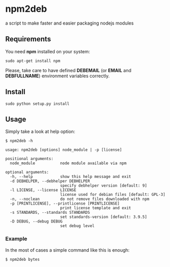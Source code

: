 npm2deb
=======

a script to make faster and easier packaging nodejs modules

## Requirements
You need **npm** installed on your system:
```
sudo apt-get install npm
```
Please, take care to have defined **DEBEMAIL** (or **EMAIL** and **DEBFULLNAME**) environment variables correctly.

## Install
```
sudo python setup.py install
```

## Usage
Simply take a look at help option:
```
$ npm2deb -h

usage: npm2deb [options] node_module | -p [license]

positional arguments:
  node_module           node module available via npm

optional arguments:
  -h, --help            show this help message and exit
  -d DEBHELPER, --debhelper DEBHELPER
                        specify debhelper version [default: 9]
  -l LICENSE, --license LICENSE
                        license used for debian files [default: GPL-3]
  -n, --noclean         do not remove files downloaded with npm
  -p [PRINTLICENSE], --printlicense [PRINTLICENSE]
                        print license template and exit
  -s STANDARDS, --standards STANDARDS
                        set standards-version [default: 3.9.5]
  -D DEBUG, --debug DEBUG
                        set debug level
```

### Example
In the most of cases a simple command like this is enough:
```
$ npm2deb bytes
```
